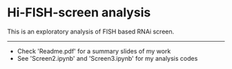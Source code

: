 Hi-FISH-screen analysis
======

This is an exploratory analysis of FISH based RNAi screen.

----

* Check 'Readme.pdf' for a summary slides of my work
* See 'Screen2.ipynb' and 'Screen3.ipynb' for my analysis codes
